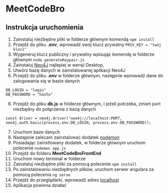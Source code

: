 # MeetCodeBro



## Instrukcja uruchomienia 

1. Zainstaluj niezbędne pliki w folderze głównym komendą ```npm install```
2. Przejdź do pliku **.env**, wprowadź swój klucz prywatny ```PRIV_KEY = "twój klucz"```
2. Wygeneruj klucz publiczny i prywatny wpisując komendę w folderze głównym ```node generateKeypair.js```
3. Zainstaluj [Neo4J](https://neo4j.com/docs/operations-manual/current/installation/) najlepiej w wersji Desktop,
4. Utwórz bazę danych w zainstalowanej aplikacji Neo4J 
5. Przejdź do pliku **.env** w folderze głównym, następnie wprowadź dane do zalogowania się w bazie danych<br/>
```
DB_LOGIN = "login"
DB_PASSWORD = "hasło"
```
6. Przejdź do pliku **db.js** w folderze głównym, i jeżeli potrzeba, zmień port niezbędny do połączenia z bazą danych<br/>
```
const driver = neo4j.driver('neo4j://localhost:PORT, neo4j.auth.basic(process.env.DB_LOGIN, process.env.DB_PASSWORD));
```
7. Uruchom baze danych 
8. Następnie zalecam zainstalować dodatek [nodemon](https://www.npmjs.com/package/nodemon)
9. Posiadając zainstlowany dodatek, w folderze głównym uruchom polecenie ```nodemon app.js```
10. Przejdź do folderu **MeetCodeBroFrontEnd**
11. Uruchom nowy terminal w folderze
12. Zainstaluj niezbędne pliki za pomocą polecenie ```npm install```
13. Po zainstalowaniu niezbędnych plików, uruchom serwer angulara za pomocą polecenia ```ng serve```
14. Przejdź do przeglądarki, wprowadź adres [localhost](http://localhost:4200)
15. Aplikacja powinna działać 
